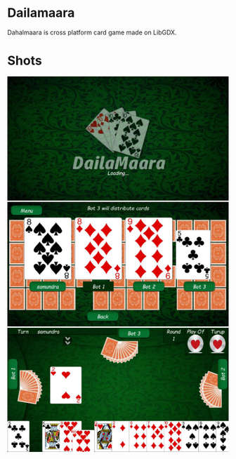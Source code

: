 # Dailamaara

Dahalmaara is cross platform card game made on LibGDX.

# Shots

<img src="thumbnail_1.jpeg">
<img src="thumbnail.jpeg">
<img src="thumbnail_2.jpeg">
